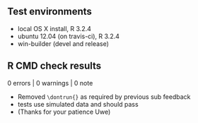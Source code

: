 ## Test environments
* local OS X install, R 3.2.4
* ubuntu 12.04 (on travis-ci), R 3.2.4
* win-builder (devel and release)

## R CMD check results

0 errors | 0 warnings | 0 note

* Removed `\dontrun{}` as required by previous sub feedback
* tests use simulated data and should pass
* (Thanks for your patience Uwe)
